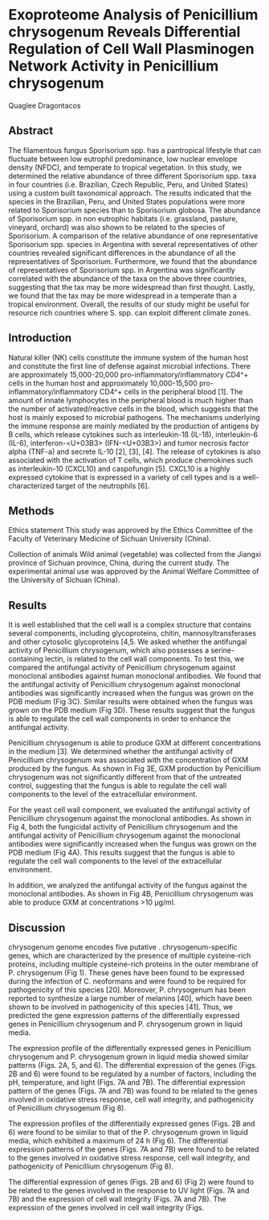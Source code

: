 # Exoproteome Analysis of Penicillium chrysogenum Reveals Differential Regulation of Cell Wall Plasminogen Network Activity in Penicillium chrysogenum
Quaglee Dragontacos


## Abstract
The filamentous fungus Sporisorium spp. has a pantropical lifestyle that can fluctuate between low eutrophil predominance, low nuclear envelope density (NFDC), and temperate to tropical vegetation. In this study, we determined the relative abundance of three different Sporisorium spp. taxa in four countries (i.e. Brazilian, Czech Republic, Peru, and United States) using a custom built taxonomical approach. The results indicated that the species in the Brazilian, Peru, and United States populations were more related to Sporisorium species than to Sporisorium globosa. The abundance of Sporisorium spp. in non eutrophic habitats (i.e. grassland, pasture, vineyard, orchard) was also shown to be related to the species of Sporisorium. A comparison of the relative abundance of one representative Sporisorium spp. species in Argentina with several representatives of other countries revealed significant differences in the abundance of all the representatives of Sporisorium. Furthermore, we found that the abundance of representatives of Sporisorium spp. in Argentina was significantly correlated with the abundance of the taxa on the above three countries, suggesting that the tax may be more widespread than first thought. Lastly, we found that the tax may be more widespread in a temperate than a tropical environment. Overall, the results of our study might be useful for resource rich countries where S. spp. can exploit different climate zones.


## Introduction
Natural killer (NK) cells constitute the immune system of the human host and constitute the first line of defense against microbial infections. There are approximately 15,000-20,000 pro-inflammatory/inflammatory CD4^+ cells in the human host and approximately 10,000-15,500 pro-inflammatory/inflammatory CD4^+ cells in the peripheral blood [1]. The amount of innate lymphocytes in the peripheral blood is much higher than the number of activated/reactive cells in the blood, which suggests that the host is mainly exposed to microbial pathogens. The mechanisms underlying the immune response are mainly mediated by the production of antigens by B cells, which release cytokines such as interleukin-1ß (IL-1ß), interleukin-6 (IL-6), interferon-<U+03B3> (IFN-<U+03B3>) and tumor necrosis factor alpha (TNF-a) and secrete IL-10 [2], [3], [4]. The release of cytokines is also associated with the activation of T cells, which produce chemokines such as interleukin-10 (CXCL10) and caspofungin [5]. CXCL10 is a highly expressed cytokine that is expressed in a variety of cell types and is a well-characterized target of the neutrophils [6].


## Methods
Ethics statement
This study was approved by the Ethics Committee of the Faculty of Veterinary Medicine of Sichuan University (China).

Collection of animals
Wild animal (vegetable) was collected from the Jiangxi province of Sichuan province, China, during the current study. The experimental animal use was approved by the Animal Welfare Committee of the University of Sichuan (China).


## Results
It is well established that the cell wall is a complex structure that contains several components, including glycoproteins, chitin, mannosyltransferases and other cytosolic glycoproteins [4,5. We asked whether the antifungal activity of Penicillium chrysogenum, which also possesses a serine-containing lectin, is related to the cell wall components. To test this, we compared the antifungal activity of Penicillium chrysogenum against monoclonal antibodies against human monoclonal antibodies. We found that the antifungal activity of Penicillium chrysogenum against monoclonal antibodies was significantly increased when the fungus was grown on the PDB medium (Fig 3C). Similar results were obtained when the fungus was grown on the PDB medium (Fig 3D). These results suggest that the fungus is able to regulate the cell wall components in order to enhance the antifungal activity.

Penicillium chrysogenum is able to produce GXM at different concentrations in the medium [3]. We determined whether the antifungal activity of Penicillium chrysogenum was associated with the concentration of GXM produced by the fungus. As shown in Fig 3E, GXM production by Penicillium chrysogenum was not significantly different from that of the untreated control, suggesting that the fungus is able to regulate the cell wall components to the level of the extracellular environment.

For the yeast cell wall component, we evaluated the antifungal activity of Penicillium chrysogenum against the monoclonal antibodies. As shown in Fig 4, both the fungicidal activity of Penicillium chrysogenum and the antifungal activity of Penicillium chrysogenum against the monoclonal antibodies were significantly increased when the fungus was grown on the PDB medium (Fig 4A). This results suggest that the fungus is able to regulate the cell wall components to the level of the extracellular environment.

In addition, we analyzed the antifungal activity of the fungus against the monoclonal antibodies. As shown in Fig 4B, Penicillium chrysogenum was able to produce GXM at concentrations >10 µg/ml.


## Discussion
chrysogenum genome encodes five putative . chrysogenum-specific genes, which are characterized by the presence of multiple cysteine-rich proteins, including multiple cysteine-rich proteins in the outer membrane of P. chrysogenum (Fig 1). These genes have been found to be expressed during the infection of C. neoformans and were found to be required for pathogenicity of this species [20]. Moreover, P. chrysogenum has been reported to synthesize a large number of melanins [40], which have been shown to be involved in pathogenicity of this species [41]. Thus, we predicted the gene expression patterns of the differentially expressed genes in Penicillium chrysogenum and P. chrysogenum grown in liquid media.

The expression profile of the differentially expressed genes in Penicillium chrysogenum and P. chrysogenum grown in liquid media showed similar patterns (Figs. 2A, 5, and 6). The differential expression of the genes (Figs. 2B and 6) were found to be regulated by a number of factors, including the pH, temperature, and light (Figs. 7A and 7B). The differential expression pattern of the genes (Figs. 7A and 7B) was found to be related to the genes involved in oxidative stress response, cell wall integrity, and pathogenicity of Penicillium chrysogenum (Fig 8).

The expression profiles of the differentially expressed genes (Figs. 2B and 6) were found to be similar to that of the P. chrysogenum grown in liquid media, which exhibited a maximum of 24 h (Fig 6). The differential expression patterns of the genes (Figs. 7A and 7B) were found to be related to the genes involved in oxidative stress response, cell wall integrity, and pathogenicity of Penicillium chrysogenum (Fig 8).

The differential expression of genes (Figs. 2B and 6) (Fig 2) were found to be related to the genes involved in the response to UV light (Figs. 7A and 7B) and the expression of cell wall integrity (Figs. 7A and 7B). The expression of the genes involved in cell wall integrity (Figs.

